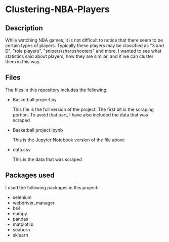# Clustering-NBA-Players

## Description
While watching NBA games, it is not difficult to notice that there seem to be certain types of players. Typically these players may be classified as "3 and D", "role players", "snipers/sharpshooters" and more. I wanted to see what statistics said about players, how they are similar, and if we can cluster them in this way.

## Files
The files in this repository includes the following:

* Basketball project.py

  This file is the full version of the project. The first bit is the scraping portion. To avoid that part, I have also included the data that was scraped

* Basketball project.ipynb

  This is the Jupyter Notebook version of the file above

* data.csv

  This is the data that was scraped

## Packages used

I used the following packages in this project:
* selenium
* webdriver_manager
* bs4
* numpy
* pandas
* matplotlib
* seaborn
* sklearn
